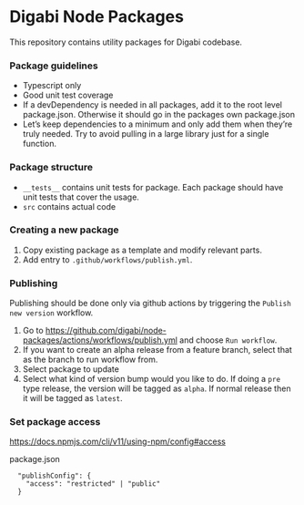 # Digabi Node Packages

This repository contains utility packages for Digabi codebase.

### Package guidelines

- Typescript only
- Good unit test coverage
- If a devDependency is needed in all packages, add it to the root level package.json. Otherwise it should go in the packages own package.json
- Let’s keep dependencies to a minimum and only add them when they’re truly needed. Try to avoid pulling in a large library just for a single function.

### Package structure

- `__tests__` contains unit tests for package. Each package should have unit tests that cover the usage.
- `src` contains actual code

### Creating a new package

1. Copy existing package as a template and modify relevant parts.
2. Add entry to `.github/workflows/publish.yml`.

### Publishing

Publishing should be done only via github actions by triggering the `Publish new version` workflow.

1. Go to https://github.com/digabi/node-packages/actions/workflows/publish.yml and choose `Run workflow`.
2. If you want to create an alpha release from a feature branch, select that as the branch to run workflow from.
3. Select package to update
4. Select what kind of version bump would you like to do. If doing a `pre` type release, the version will be
   tagged as `alpha`. If normal release then it will be tagged as `latest`.

### Set package access

https://docs.npmjs.com/cli/v11/using-npm/config#access

package.json

```
  "publishConfig": {
    "access": "restricted" | "public"
  }
```
